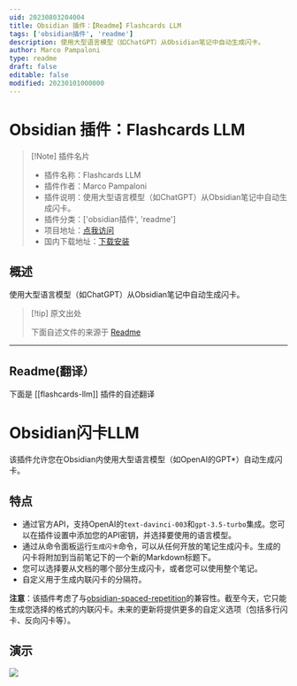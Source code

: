 ```yaml
---
uid: 20230803204004
title: Obsidian 插件：【Readme】Flashcards LLM
tags: ['obsidian插件', 'readme']
description: 使用大型语言模型（如ChatGPT）从Obsidian笔记中自动生成闪卡。
author: Marco Pampaloni
type: readme
draft: false
editable: false
modified: 20230101000000
---
```


# Obsidian 插件：Flashcards LLM

> [!Note] 插件名片
> - 插件名称：Flashcards LLM
> - 插件作者：Marco Pampaloni
> - 插件说明：使用大型语言模型（如ChatGPT）从Obsidian笔记中自动生成闪卡。
> - 插件分类：['obsidian插件', 'readme']
> - 项目地址：[点我访问](https://github.com/crybot/obsidian-flashcards-llm)
> - 国内下载地址：[下载安装](https://pkmer.cn/products/plugin/pluginMarket/?flashcards-llm)

## 概述

使用大型语言模型（如ChatGPT）从Obsidian笔记中自动生成闪卡。



> [!tip] 原文出处
> 
>下面自述文件的来源于 [Readme](https://ghproxy.net/https://raw.githubusercontent.com/crybot/obsidian-flashcards-llm/master/README.md)
> 

---

## Readme(翻译）

下面是 [[flashcards-llm]] 插件的自述翻译


# Obsidian闪卡LLM

该插件允许您在Obsidian内使用大型语言模型（如OpenAI的GPT*）自动生成闪卡。

## 特点
- 通过官方API，支持OpenAI的`text-davinci-003`和`gpt-3.5-turbo`集成。您可以在插件设置中添加您的API密钥，并选择要使用的语言模型。
- 通过从命令面板运行`生成闪卡`命令，可以从任何开放的笔记生成闪卡。生成的闪卡将附加到当前笔记下的一个新的Markdown标题下。
- 您可以选择要从文档的哪个部分生成闪卡，或者您可以使用整个笔记。
- 自定义用于生成内联闪卡的分隔符。

**注意**：该插件考虑了与[obsidian-spaced-repetition](https://github.com/st3v3nmw/obsidian-spaced-repetition)的兼容性。截至今天，它只能生成您选择的格式的内联闪卡。未来的更新将提供更多的自定义选项（包括多行闪卡、反向闪卡等）。

## 演示
<img src="https://github.com/crybot/obsidian-flashcards-llm/blob/master/docs/flashcards.gif">



